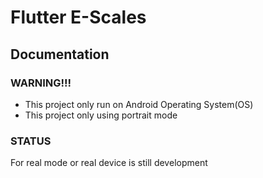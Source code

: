 # Flutter E-Scales

## Documentation
### WARNING!!!
- This project only run on Android Operating System(OS) 
- This project only using portrait mode

### STATUS
For real mode or real device is still development